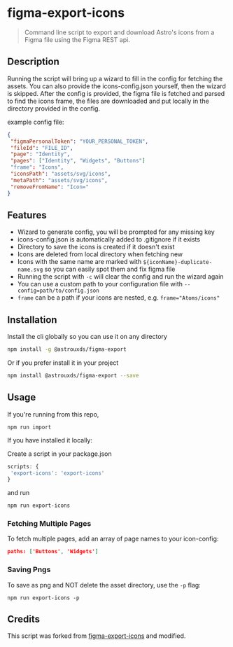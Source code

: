 # figma-export-icons

 > Command line script to export and download Astro's icons from a Figma file using the Figma REST api.

## Description

 Running the script will bring up a wizard to fill in the config for fetching the assets. You can also provide the icons-config.json yourself, then the wizard is skipped.
 After the config is provided, the figma file is fetched and parsed to find the icons frame, the files are downloaded and put locally in the directory provided in the config.

 example config file:

 ```json
{
  "figmaPersonalToken": "YOUR_PERSONAL_TOKEN",
  "fileId": "FILE_ID",
  "page": "Identity",
  "pages": ["Identity", "Widgets", "Buttons"]
  "frame": "Icons",
  "iconsPath": "assets/svg/icons",
  "metaPath": "assets/svg/icons",
  "removeFromName": "Icon="
}
```

## Features

 - Wizard to generate config, you will be prompted for any missing key
 - icons-config.json is automatically added to .gitignore if it exists
 - Directory to save the icons is created if it doesn't exist
 - Icons are deleted from local directory when fetching new
 - Icons with the same name are marked with `${iconName}-duplicate-name.svg` so you can easily spot them and fix figma file
 - Running the script with `-c` will clear the config and run the wizard again
 - You can use a custom path to your configuration file with `--config=path/to/config.json`
 - `frame` can be a path if your icons are nested, e.g. `frame="Atoms/icons"`

 ## Installation

 Install the cli globally so you can use it on any directory

 ```sh
 npm install -g @astrouxds/figma-export
```

 Or if you prefer install it in your project

```sh
npm install @astrouxds/figma-export --save
```

## Usage

If you're running from this repo,

`npm run import`

 If you have installed it locally:

 Create a script in your package.json
 ```js
scripts: {
  'export-icons': 'export-icons'
}
```
and run
```sh
npm run export-icons
```

### Fetching Multiple Pages

To fetch multiple pages, add an array of page names to your icon-config:

```json
paths: ['Buttons', 'Widgets']
```

### Saving Pngs
To save as png and NOT delete the asset directory, use the `-p` flag: 

```
npm run export-icons -p
```


## Credits

This script was forked from [figma-export-icons](https://github.com/tsimenis/figma-export-icons) and modified.
